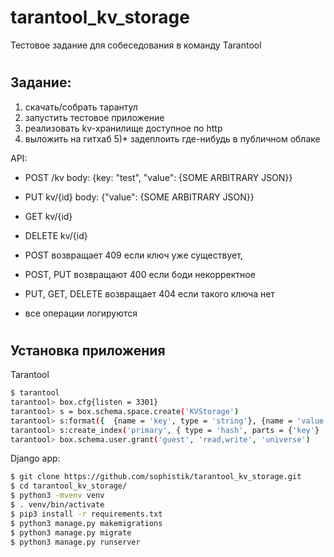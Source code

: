 # tarantool_kv_storage
Тестовое задание для собеседования в команду Tarantool
#

## Задание:

1) скачать/собрать тарантул
2) запустить тестовое приложение
3) реализовать kv-хранилище доступное по http
4) выложить на гитхаб
5)* задеплоить где-нибудь в публичном облаке

API:
 - POST /kv body: {key: "test", "value": {SOME ARBITRARY JSON}} 
 - PUT kv/{id} body: {"value": {SOME ARBITRARY JSON}}
 - GET kv/{id} 
 - DELETE kv/{id}

 - POST  возвращает 409 если ключ уже существует, 
 - POST, PUT возвращают 400 если боди некорректное
 - PUT, GET, DELETE возвращает 404 если такого ключа нет
 - все операции логируются
#

## Установка приложения

Tarantool
```bash
$ tarantool
tarantool> box.cfg{listen = 3301}
tarantool> s = box.schema.space.create('KVStorage')
tarantool> s:format({  {name = 'key', type = 'string'}, {name = 'value', type = 'string'}  })
tarantool> s:create_index('primary', { type = 'hash', parts = {'key'}   })
tarantool> box.schema.user.grant('guest', 'read,write', 'universe')
```

Django app:

```bash
$ git clone https://github.com/sophistik/tarantool_kv_storage.git
$ cd tarantool_kv_storage/
$ python3 -mvenv venv
$ . venv/bin/activate
$ pip3 install -r requirements.txt
$ python3 manage.py makemigrations
$ python3 manage.py migrate
$ python3 manage.py runserver
```
